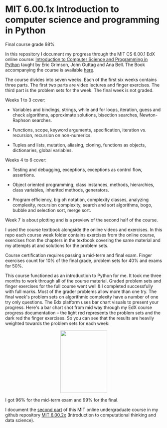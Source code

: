 # MIT 6.00.1x Introduction to computer science and programming in Python

Final course grade 98%

In this repository I document my progress through the MIT CS 6.00.1 EdX online course: [Introduction to Computer Science and Programming in Python](https://ocw.mit.edu/courses/electrical-engineering-and-computer-science/6-0001-introduction-to-computer-science-and-programming-in-python-fall-2016/) taught by Eric Grimson, John Guttag and Ana Bell. The Book accompanying the course is available [here](https://mitpress.mit.edu/books/introduction-computation-and-programming-using-python-second-edition). 

The course divides into seven weeks. Each of the first six weeks contains three parts. The first two parts are video lectures and finger exercises. The third part is the problem sets for the week. The final week is not graded. 

Weeks 1 to 3 cover:
  - Variables and bindings, strings, while and for loops, iteration, guess and check algorithms, approximate solutions, bisection searches, Newton-Raphson searches.

 - Functions, scope, keyword arguments, specification, iteration vs. recursion, recursion on non-numerics.

 - Tuples and lists, mutation, aliasing, cloning, functions as objects, dictionaries, global variables.
 
Weeks 4 to 6 cover:
 - Testing and debugging, exceptions, exceptions as control flow, assertions.

 - Object oriented programming, class instances, methods, hierarchies, class variables, inherited methods, generators.

 - Program efficiency, big oh notation, complexity classes, analyzing complexity, recursion complexity, search and sort algorithms, bogo, bubble and selection sort, merge sort.
 
Week 7 is about plotting and is a preview of the second half of the course. 

I used the course textbook alongside the online videos and exercises. In this repo each course week folder contains exercises from the online course, exercises from the chapters in the textbook covering the same material and my attempts at and solutions for the problem sets. 

Course certification requires passing a mid-term and final exam. Finger exercises count for 10% of the final grade, problem sets for 40% and exams for 50%.

This course functioned as an introduction to Python for me. It took me three months to work through all of the course material. Graded problem sets and finger exercises for the full course went well & I completed successfully with full marks. Most of the grader problems allow more than one try. The final week's problem sets on algorithmic complexity have a number of one try only questions. The Edx platform uses bar chart visuals to present your progress. Here's a bar chart shot from mid way through my EdX course progress documentation – the light red represents the problem sets and the dark red the finger exercises. So you can see that the results are heavily weighted towards the problem sets for each week:

<p align="center">
  <kbd>
<img src="https://github.com/ElAwbery/MIT-CS-and-PP/blob/master/Screen%20Shot%202018-06-05%20at%203.03.50%20PM.png" width="150" height="200" >
  </kbd>
</p>

I got 96% for the mid-term exam and 99% for the final. 

I document the [second part](https://www.edx.org/course/introduction-computational-thinking-data-mitx-6-00-2x-7) of this MIT online undergraduate course in my github repository [MIT 6.00.2x](https://github.com/ElAwbery/MIT-6.00.2x) (Introduction to computational thinking and data science). 

